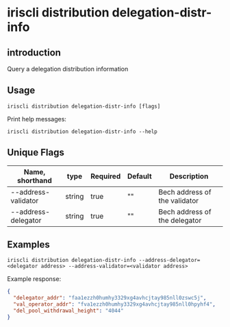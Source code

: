 # iriscli distribution delegation-distr-info

## introduction

Query a delegation distribution information

## Usage

```
iriscli distribution delegation-distr-info [flags]
```

Print help messages:
```
iriscli distribution delegation-distr-info --help
```

## Unique Flags

| Name, shorthand     | type   | Required | Default  | Description                                                         |
| --------------------| -----  | -------- | -------- | ------------------------------------------------------------------- |
| --address-validator | string | true     | ""       | Bech address of the validator |
| --address-delegator | string | true     | ""       | Bech address of the delegator |

## Examples

```
iriscli distribution delegation-distr-info --address-delegator=<delegator address> --address-validator=<validator address>
```
Example response:
```json
{
  "delegator_addr": "faa1ezzh0humhy3329xg4avhcjtay985nll0zswc5j",
  "val_operator_addr": "fva1ezzh0humhy3329xg4avhcjtay985nll0hpyhf4",
  "del_pool_withdrawal_height": "4044"
}
```
